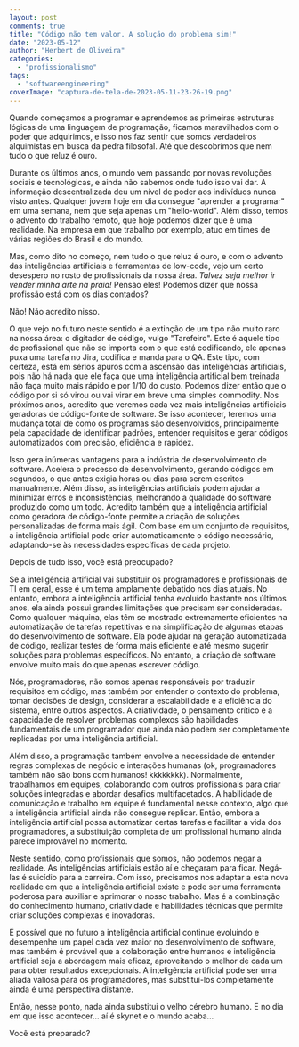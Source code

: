 ```yaml
---
layout: post
comments: true
title: "Código não tem valor. A solução do problema sim!"
date: "2023-05-12"
author: "Herbert de Oliveira"
categories: 
  - "profissionalismo"
tags: 
  - "softwareengineering"
coverImage: "captura-de-tela-de-2023-05-11-23-26-19.png"
---
```


Quando começamos a programar e aprendemos as primeiras estruturas lógicas de uma linguagem de programação, ficamos maravilhados com o poder que adquirimos, e isso nos faz sentir que somos verdadeiros alquimistas em busca da pedra filosofal. Até que descobrimos que nem tudo o que reluz é ouro.

Durante os últimos anos, o mundo vem passando por novas revoluções sociais e tecnológicas, e ainda não sabemos onde tudo isso vai dar. A informação descentralizada deu um nível de poder aos indivíduos nunca visto antes. Qualquer jovem hoje em dia consegue "aprender a programar" em uma semana, nem que seja apenas um "hello-world". Além disso, temos o advento do trabalho remoto, que hoje podemos dizer que é uma realidade. Na empresa em que trabalho por exemplo, atuo em times de várias regiões do Brasil e do mundo.

Mas, como dito no começo, nem tudo o que reluz é ouro, e com o advento das inteligências artificiais e ferramentas de low-code, vejo um certo desespero no rosto de profissionais da nossa área. _Talvez seja melhor ir vender minha arte na praia!_ Pensão eles! Podemos dizer que nossa profissão está com os dias contados?

Não! Não acredito nisso.

O que vejo no futuro neste sentido é a extinção de um tipo não muito raro na nossa área: o digitador de código, vulgo "Tarefeiro". Este é aquele tipo de profissional que não se importa com o que está codificando, ele apenas puxa uma tarefa no Jira, codifica e manda para o QA. Este tipo, com certeza, está em sérios apuros com a ascensão das inteligências artificiais, pois não há nada que ele faça que uma inteligência artificial bem treinada não faça muito mais rápido e por 1/10 do custo. Podemos dizer então que o código por si só virou ou vai virar em breve uma simples commodity. Nos próximos anos, acredito que veremos cada vez mais inteligências artificiais geradoras de código-fonte de software. Se isso acontecer, teremos uma mudança total de como os programas são desenvolvidos, principalmente pela capacidade de identificar padrões, entender requisitos e gerar códigos automatizados com precisão, eficiência e rapidez.

Isso gera inúmeras vantagens para a indústria de desenvolvimento de software. Acelera o processo de desenvolvimento, gerando códigos em segundos, o que antes exigia horas ou dias para serem escritos manualmente. Além disso, as inteligências artificiais podem ajudar a minimizar erros e inconsistências, melhorando a qualidade do software produzido como um todo. Acredito também que a inteligência artificial como geradora de código-fonte permite a criação de soluções personalizadas de forma mais ágil. Com base em um conjunto de requisitos, a inteligência artificial pode criar automaticamente o código necessário, adaptando-se às necessidades específicas de cada projeto.

Depois de tudo isso, você está preocupado?

Se a inteligência artificial vai substituir os programadores e profissionais de TI em geral, esse é um tema amplamente debatido nos dias atuais. No entanto, embora a inteligência artificial tenha evoluído bastante nos últimos anos, ela ainda possui grandes limitações que precisam ser consideradas. Como qualquer máquina, elas têm se mostrado extremamente eficientes na automatização de tarefas repetitivas e na simplificação de algumas etapas do desenvolvimento de software. Ela pode ajudar na geração automatizada de código, realizar testes de forma mais eficiente e até mesmo sugerir soluções para problemas específicos. No entanto, a criação de software envolve muito mais do que apenas escrever código.

Nós, programadores, não somos apenas responsáveis por traduzir requisitos em código, mas também por entender o contexto do problema, tomar decisões de design, considerar a escalabilidade e a eficiência do sistema, entre outros aspectos. A criatividade, o pensamento crítico e a capacidade de resolver problemas complexos são habilidades fundamentais de um programador que ainda não podem ser completamente replicadas por uma inteligência artificial.

Além disso, a programação também envolve a necessidade de entender regras complexas de negócio e interações humanas (ok, programadores também não são bons com humanos! kkkkkkkk). Normalmente, trabalhamos em equipes, colaborando com outros profissionais para criar soluções integradas e abordar desafios multifacetados. A habilidade de comunicação e trabalho em equipe é fundamental nesse contexto, algo que a inteligência artificial ainda não consegue replicar. Então, embora a inteligência artificial possa automatizar certas tarefas e facilitar a vida dos programadores, a substituição completa de um profissional humano ainda parece improvável no momento.

Neste sentido, como profissionais que somos, não podemos negar a realidade. As inteligências artificiais estão aí e chegaram para ficar. Negá-las é suicídio para a carreira. Com isso, precisamos nos adaptar a esta nova realidade em que a inteligência artificial existe e pode ser uma ferramenta poderosa para auxiliar e aprimorar o nosso trabalho. Mas é a combinação do conhecimento humano, criatividade e habilidades técnicas que permite criar soluções complexas e inovadoras.

É possível que no futuro a inteligência artificial continue evoluindo e desempenhe um papel cada vez maior no desenvolvimento de software, mas também é provável que a colaboração entre humanos e inteligência artificial seja a abordagem mais eficaz, aproveitando o melhor de cada um para obter resultados excepcionais. A inteligência artificial pode ser uma aliada valiosa para os programadores, mas substituí-los completamente ainda é uma perspectiva distante.

Então, nesse ponto, nada ainda substitui o velho cérebro humano. E no dia em que isso acontecer… aí é skynet e o mundo acaba…

Você está preparado?
